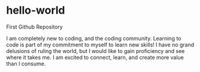 # hello-world
First Github Repository

I am completely new to coding, and the coding community. Learning to code is part of my commitment to myself to learn new skills!  I have no grand delusions of ruling the world, but I would like to gain proficiency and see where it takes me.  I am excited to connect, learn, and create more value than I consume.

